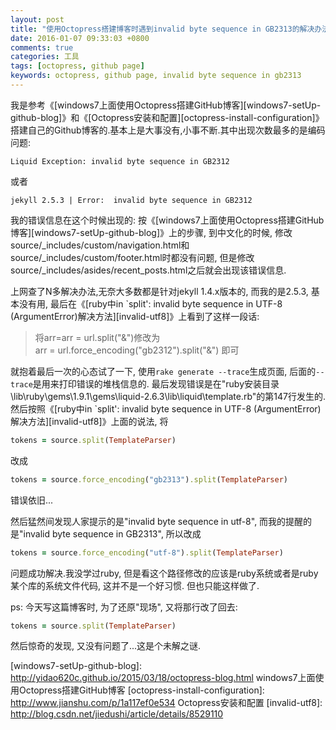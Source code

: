 ```yaml
---
layout: post
title: "使用Octopress搭建博客时遇到invalid byte sequence in GB2313的解决办法"
date: 2016-01-07 09:33:03 +0800
comments: true
categories: 工具
tags: [octopress, github page]
keywords: octopress, github page, invalid byte sequence in gb2313
---
```


我是参考《[windows7上面使用Octopress搭建GitHub博客][windows7-setUp-github-blog]》和《[Octopress安装和配置][octopress-install-configuration]》搭建自己的Github博客的.基本上是大事没有,小事不断.其中出现次数最多的是编码问题:
```plain
Liquid Exception: invalid byte sequence in GB2312
```
或者
```plain
jekyll 2.5.3 | Error:  invalid byte sequence in GB2312
```
<!-- more -->

我的错误信息在这个时候出现的: 按《[windows7上面使用Octopress搭建GitHub博客][windows7-setUp-github-blog]》上的步骤, 到中文化的时候, 修改source/\_includes/custom/navigation.html和source/\_includes/custom/footer.html时都没有问题, 但是修改source/\_includes/asides/recent\_posts.html之后就会出现该错误信息.

上网查了N多解决办法,无奈大多数都是针对jekyll 1.4.x版本的, 而我的是2.5.3, 基本没有用, 最后在《[ruby中in `split': invalid byte sequence in UTF-8 (ArgumentError)解决方法][invalid-utf8]》上看到了这样一段话:
>将arr=arr = url.split("&")修改为<br/>
arr = url.force_encoding("gb2312").split("&")  即可

就抱着最后一次的心态试了一下, 使用`rake generate --trace`生成页面, 后面的`--trace`是用来打印错误的堆栈信息的. 最后发现错误是在"ruby安装目录\lib\ruby\gems\1.9.1\gems\liquid-2.6.3\lib\liquid\template.rb"的第147行发生的. 然后按照《[ruby中in `split': invalid byte sequence in UTF-8 (ArgumentError)解决方法][invalid-utf8]》上面的说法, 将
```ruby
tokens = source.split(TemplateParser)
```
改成
```ruby
tokens = source.force_encoding("gb2313").split(TemplateParser)
```
错误依旧...

然后猛然间发现人家提示的是"invalid byte sequence in utf-8", 而我的提醒的是"invalid byte sequence in GB2313", 所以改成
```ruby
tokens = source.force_encoding("utf-8").split(TemplateParser)
```
问题成功解决.我没学过ruby, 但是看这个路径修改的应该是ruby系统或者是ruby某个库的系统文件代码, 这并不是一个好习惯. 但也只能这样做了.

ps: 今天写这篇博客时, 为了还原"现场", 又将那行改了回去:
```ruby
tokens = source.split(TemplateParser)
```
然后惊奇的发现, 又没有问题了...这是个未解之谜.



[windows7-setUp-github-blog]: http://yidao620c.github.io/2015/03/18/octopress-blog.html windows7上面使用Octopress搭建GitHub博客
[octopress-install-configuration]: http://www.jianshu.com/p/1a117ef0e534 Octopress安装和配置
[invalid-utf8]: http://blog.csdn.net/jiedushi/article/details/8529110
